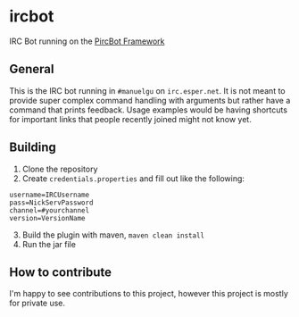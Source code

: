 # ircbot
IRC Bot running on the [PircBot Framework](http://www.jibble.org/pircbot.php)

## General

This is the IRC bot running in `#manuelgu` on `irc.esper.net`.
It is not meant to provide super complex command handling with arguments but rather have a command that prints feedback.
Usage examples would be having shortcuts for important links that people recently joined might not know yet.

## Building

1. Clone the repository
2. Create `credentials.properties` and fill out like the following:

  ```
  username=IRCUsername
  pass=NickServPassword
  channel=#yourchannel
  version=VersionName
  ```
  
3. Build the plugin with maven, `maven clean install`
4. Run the jar file

## How to contribute

I'm happy to see contributions to this project, however this project is mostly for private use.
